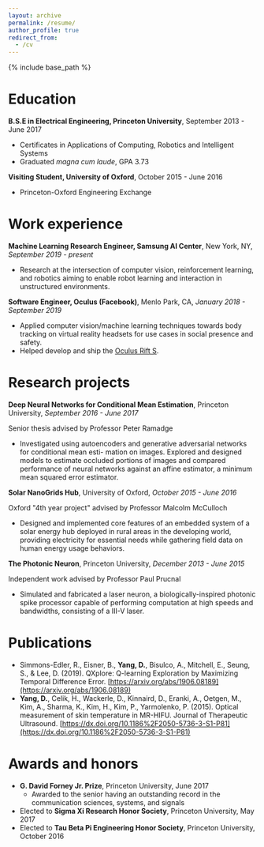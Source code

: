 ```yaml
---
layout: archive
permalink: /resume/
author_profile: true
redirect_from:
  - /cv
---
```


{% include base_path %}

# Education
**B.S.E in Electrical Engineering, Princeton University**, September 2013 - June 2017
  * Certificates in Applications of Computing, Robotics and Intelligent Systems
  * Graduated *magna cum laude*, GPA 3.73

**Visiting Student, University of Oxford**, October 2015 - June 2016
  * Princeton-Oxford Engineering Exchange


# Work experience
**Machine Learning Research Engineer, Samsung AI Center**, New York, NY, *September 2019 - present*
* Research at the intersection of computer vision, reinforcement learning, and robotics aiming to enable robot learning and interaction in unstructured environments.

**Software Engineer, Oculus (Facebook)**, Menlo Park, CA, *January 2018 - September 2019*
* Applied computer vision/machine learning techniques towards body tracking on virtual reality headsets for use cases in social presence and safety.
* Helped develop and ship the [Oculus Rift S](https://www.oculus.com/rift-s/).

# Research projects
**Deep Neural Networks for Conditional Mean Estimation**, Princeton University, *September 2016 - June 2017*

Senior thesis advised by Professor Peter Ramadge
* Investigated using autoencoders and generative adversarial networks for conditional mean esti-
mation on images. Explored and designed models to estimate occluded portions of images and compared performance of neural networks against an affine estimator, a minimum mean squared error estimator.

**Solar NanoGrids Hub**, University of Oxford, *October 2015 - June 2016*

Oxford "4th year project" advised by Professor Malcolm McCulloch
* Designed and implemented core features of an embedded system of a solar energy hub deployed in rural areas in the developing world, providing electricity for essential needs while gathering field data on human energy usage behaviors.

**The Photonic Neuron**, Princeton University, *December 2013 - June 2015*

Independent work advised by Professor Paul Prucnal
* Simulated and fabricated a laser neuron, a biologically-inspired photonic spike processor capable of performing computation at high speeds and bandwidths, consisting of a III-V laser.


# Publications
* Simmons-Edler, R., Eisner, B., **Yang, D.**, Bisulco, A., Mitchell, E., Seung, S., & Lee, D. (2019). QXplore: Q-learning Exploration by Maximizing Temporal Difference Error. [https://arxiv.org/abs/1906.08189](https://arxiv.org/abs/1906.08189)
* **Yang, D.**, Celik, H., Wackerle, D., Kinnaird, D., Eranki, A., Oetgen, M., Kim, A., Sharma, K., Kim, H., Kim, P., Yarmolenko, P. (2015). Optical measurement of skin temperature in MR-HIFU. Journal of Therapeutic Ultrasound. [https://dx.doi.org/10.1186%2F2050-5736-3-S1-P81](https://dx.doi.org/10.1186%2F2050-5736-3-S1-P81)  

# Awards and honors
* **G. David Forney Jr. Prize**, Princeton University, June 2017
  * Awarded to the senior having an outstanding record in the communication
sciences, systems, and signals
* Elected to **Sigma Xi Research Honor Society**, Princeton University, May 2017
* Elected to **Tau Beta Pi Engineering Honor Society**, Princeton University, October 2016
